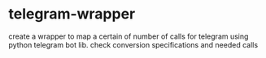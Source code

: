 # telegram-wrapper

create a wrapper to map a certain of number of calls for telegram using python telegram bot lib. check conversion specifications and needed calls
